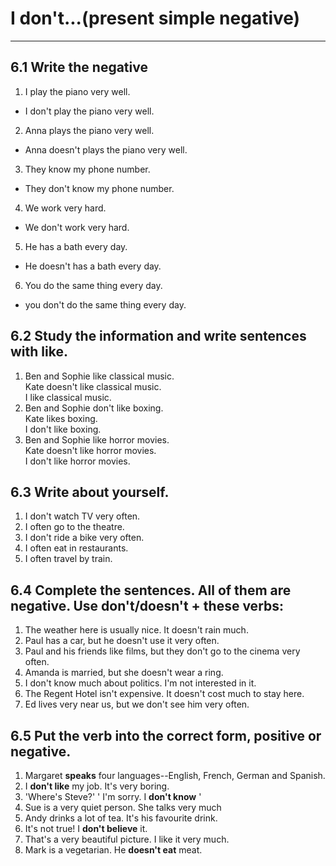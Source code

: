 # I don't...(present simple negative)
---
## 6.1 Write the negative
1. I play the piano very well.
  * I don't play the piano very well.
2. Anna plays the piano very well.
  * Anna doesn't plays the piano very well.
3. They know my phone number.
  * They don't know my phone number.
4. We work very hard.
  * We don't work very hard.
5. He has a bath every day.
  * He doesn't has a bath every day.
6. You do the same thing every day.
  * you don't do the same thing every day.

## 6.2 Study the information and write sentences with like.
1. Ben and Sophie like classical music.  
Kate doesn't like classical music.  
I like classical music.
2. Ben and Sophie don't like boxing.  
Kate likes boxing.  
I don't like boxing.  
3. Ben and Sophie like horror movies.  
Kate doesn't like horror movies.  
I don't like horror movies.  

## 6.3 Write about yourself.
1. I don't watch TV very often.
2. I often go to the theatre.
3. I don't ride a bike very often.
4. I often eat in restaurants.
5. I often travel by train.

## 6.4 Complete the sentences. All of them are negative. Use don't/doesn't + these verbs:
1. The weather here is usually nice. It doesn't rain much.
2. Paul has a car, but he doesn't use it very often.
3. Paul and his friends like films, but they don't go to the cinema very often.
4. Amanda is married, but she doesn't wear a ring.
5. I don't know much about politics. I'm not interested in it.
6. The Regent Hotel isn't expensive. It doesn't cost  much to stay here.
7. Ed lives very near us, but we don't see him very often.

## 6.5 Put the verb into the correct form, positive or negative.
1. Margaret **speaks** four languages--English, French, German and Spanish.
2. I **don't like** my job. It's very boring.
3. 'Where's Steve?' ' I'm sorry. I **don't know** '
4. Sue is a very quiet person. She talks very much
5. Andy drinks a lot of tea. It's his favourite drink.
6. It's not true! I **don't believe** it.
7. That's a very beautiful picture. I like it very much.
8. Mark is a vegetarian. He **doesn't eat** meat.
